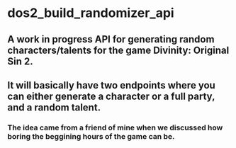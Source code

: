 # dos2_build_randomizer_api


## A work in progress API for generating random characters/talents for the game Divinity: Original Sin 2.
## It will basically have two endpoints where you can either generate a character or a full party, and a random talent.
### The idea came from a friend of mine when we discussed how boring the beggining hours of the game can be.
